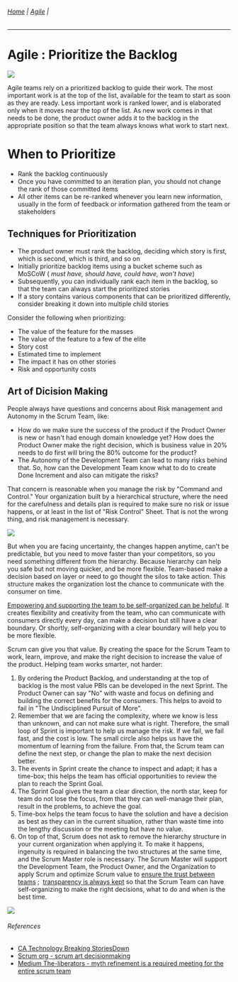 ###### [Home](https://github.com/RyKaj/Documentation/blob/master/README.md) | [Agile](https://github.com/RyKaj/Documentation/tree/master/Agile/README.md) |
------------



Agile : Prioritize the Backlog 
==============================


<kbd>![](https://miro.medium.com/max/1200/0*Rr0UVQNsb6EXVsKp)

Agile teams rely on a prioritized backlog to guide their work. The most important work is at the top of the list, available for the team to start as soon as they are ready. Less important work is ranked lower, and is elaborated only when it moves near the top of the list. As new work comes in that needs to be done, the product owner adds it to the backlog in the appropriate position so that the team always knows what work to start next.



When to Prioritize
==================

-   Rank the backlog continuously
-   Once you have committed to an iteration plan, you should not change the rank of those committed items
-   All other items can be re-ranked whenever you learn new information, usually in the form of feedback or information gathered from the team or stakeholders

Techniques for Prioritization
-----------------------------

-   The product owner must rank the backlog, deciding which story is first, which is second, which is third, and so on
-   Initially prioritize backlog items using a bucket scheme such as MoSCoW ( *must have, should have, could have, won\'t have*)
-   Subsequently, you can individually rank each item in the backlog, so that the team can always start the prioritized stories
-   If a story contains various components that can be prioritized differently, consider breaking it down into multiple child stories

Consider the following when prioritizing:

-   The value of the feature for the masses
-   The value of the feature to a few of the elite
-   Story cost
-   Estimated time to implement
-   The impact it has on other stories
-   Risk and opportunity costs

Art of Dicision Making
----------------------

People always have questions and concerns about Risk management and Autonomy in the Scrum Team, like:

-   How do we make sure the success of the product if the Product Owner is new or hasn't had enough domain knowledge yet? How does the Product Owner make the right decision, which is business value in 20% needs to do first will bring the 80% outcome for the product?
-   The Autonomy of the Development Team can lead to many risks behind that. So, how can the Development Team know what to do to create Done Increment and also can mitigate the risks?

That concern is reasonable when you manage the risk by "Command and Control." Your organization built by a hierarchical structure, where the need for the carefulness and details plan is required to make sure no risk or issue happens, or at least in the list of "Risk Control" Sheet. That is not the wrong thing, and risk management is necessary.

<kbd>![](https://scrumorg-website-prod.s3.amazonaws.com/drupal/inline-images/order%20backlog.png)

But when you are facing uncertainty, the changes happen anytime, can't be predictable, but you need to move faster than your competitors, so you need something different from the hierarchy. Because hierarchy can help you safe but not moving quicker, and be more flexible. Team-based make a decision based on layer or need to go thought the silos to take action. This structure makes the organization lost the chance to communicate with the consumer on time.

[Empowering and supporting the team to be self-organized can be helpful](https://www.scrum.org/resources/blog/why-does-scrum-team-need-self-organization). It creates flexibility and creativity from the team, who can communicate with consumers directly every day, can make a decision but still have a clear boundary. Or shortly, self-organizing with a clear boundary will help you to be more flexible.

Scrum can give you that value. By creating the space for the Scrum Team to work, learn, improve, and make the right decision to increase the value of the product. Helping team works smarter, not harder:

1.  By ordering the Product Backlog, and understanding at the top of backlog is the most value PBIs can be developed in the next Sprint. The Product Owner can say "No" with waste and focus on defining and building the correct benefits for the consumers. This helps to avoid to fail in "The Undisciplined Pursuit of More".
2.  Remember that we are facing the complexity, where we know is less than unknown, and can not make sure what is right. Therefore, the small loop of Sprint is important to help us manage the risk. If we fail, we fail fast, and the cost is low. The small circle also helps us have the momentum of learning from the failure. From that, the Scrum team can define the next step, or change the plan to make the next decision better.
3.  The events in Sprint create the chance to inspect and adapt; it has a time-box; this helps the team has official opportunities to review the plan to reach the Sprint Goal.
4.  The Sprint Goal gives the team a clear direction, the north star, keep for team do not lose the focus, from that they can well-manage their plan, result in the problems, to achieve the goal.
5.  Time-box helps the team focus to have the solution and have a decision as best as they can in the current situation, rather than waste time into the lengthy discussion or the meeting but have no value. 
6.  On top of that, Scrum does not ask to remove the hierarchy structure in your current organization when applying it. To make it happens, ingenuity is required in balancing the two structures at the same time, and the Scrum Master role is necessary. The Scrum Master will support the Development Team, the Product Owner, and the Organization to apply Scrum and optimize Scrum value to [ensure the trust between teams](https://www.scrum.org/resources/blog/build-trust-scrum)
    ;  [transparency is always kept](https://www.scrumviet.org/blog/empiricism-transparency-dont-left-it-behind) so that the Scrum Team can have self-organizing to make the right decisions, what to do and when is the best time.

<kbd>![](https://scrumorg-website-prod.s3.amazonaws.com/drupal/inline-images/time%20to%20make%20decision.png)

###### References

-   [CA Technology Breaking StoriesDown](https://docs.ca.com/en-us/ca-agile-central/saas/breaking-stories-down)
-   [Scrum org - scrum art decisionmaking](https://www.scrum.org/resources/blog/scrum-art-decision-making)
-   [Medium The-liberators - myth refinement is a required meeting for the entire scrum team](https://medium.com/the-liberators/myth-refinement-is-a-required-meeting-for-the-entire-scrum-team-b17fb7bc25fa)


